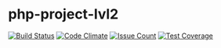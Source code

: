 # php-project-lvl2

[![Build Status](https://travis-ci.com/lev0607/php-project-lvl2.svg?branch=master)](https://travis-ci.com/lev0607/php-project-lvl2)
[![Code Climate](https://codeclimate.com/github/lev0607/php-project-lvl2/badges/gpa.svg)](https://codeclimate.com/github/lev0607/php-project-lvl2)
[![Issue Count](https://codeclimate.com/github/lev0607/php-project-lvl2/badges/issue_count.svg)](https://codeclimate.com/github/lev0607/php-project-lvl2)
[![Test Coverage](https://codeclimate.com/github/lev0607/php-project-lvl2/badges/coverage.svg)](https://codeclimate.com/github/lev0607/php-project-lvl2/coverage)